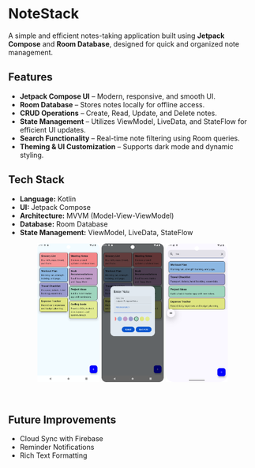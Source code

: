# NoteStack

A simple and efficient notes-taking application built using **Jetpack Compose** and **Room Database**, designed for quick and organized note management.

## Features
- **Jetpack Compose UI** – Modern, responsive, and smooth UI.
- **Room Database** – Stores notes locally for offline access.
- **CRUD Operations** – Create, Read, Update, and Delete notes.
- **State Management** – Utilizes ViewModel, LiveData, and StateFlow for efficient UI updates.
- **Search Functionality** – Real-time note filtering using Room queries.
- **Theming & UI Customization** – Supports dark mode and dynamic styling.

## Tech Stack
- **Language:** Kotlin
- **UI:** Jetpack Compose
- **Architecture:** MVVM (Model-View-ViewModel)
- **Database:** Room Database
- **State Management:** ViewModel, LiveData, StateFlow

<p align="center">
  <img src="Screenshot_20250330_141914.png" alt="Home Screen" width="25%" />
  <img src="Screenshot_20250330_142002.png" alt="Add Note Dialog" width="25%" />
  <img src="Screenshot_20250414_174436.png" alt="Search" width="25%" />
</p>

<br>

## Future Improvements
- Cloud Sync with Firebase
- Reminder Notifications
- Rich Text Formatting
